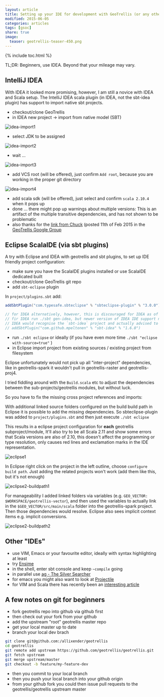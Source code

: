```yaml
---
layout: article
title: Setting up your IDE for development with GeoTrellis (or any other complex Scala project)
modified: 2015-06-05
categories: articles
tags: [gsoc]
share: true
image:
  teaser: geotrellis-teaser-450.png
---
```


{% include toc.html %}

TL;DR: Beginners, use IDEA. Beyond that your mileage may vary.

## IntelliJ IDEA

With IDEA it looked more promising, however, I am still a novice with IDEA and Scala setup. 
The IntelliJ IDEA scala plugin (in IDEA, not the sbt-idea plugin) has support to import native sbt projects. 

* checkout/clone GeoTrellis
* in IDEA new project -> import from native model (SBT)

![idea-import1](http://allixender.github.io/images/idea-import1.png)

* select JDK to be assigned

![idea-import2](http://allixender.github.io/images/idea-import2.png)

* wait ...

![idea-import3](http://allixender.github.io/images/idea-import3.png)

* add VCS root (will be offered), just confirm `Add root`, because you are working in the proper git directory

![idea-import4](http://allixender.github.io/images/idea-import4.png)

* add scala sdk (will be offered), just select and confirm `scala 2.10.4` when it pops up
* done ... there might pop up warnings about multiple versions: This is an artifact of the multiple transitive 
dependencies, and has not shown to be problematic
* also thanks for the [link from Chuck](https://groups.google.com/forum/#!topic/geotrellis-user/4R_QSEUZZ9A) 
(posted 11th of Feb 2015 in the [GeoTrellis Google Group](https://groups.google.com/forum/#!forum/geotrellis-user)

## Eclipse ScalaIDE (via sbt plugins)

A try with Eclipse and IDEA with geotrellis and sbt plugins, to set up IDE friendly project configuration:

* make sure you have the ScalaIDE plugins installed or use ScalaIDE dedicated built
* checkout/clone GeoTrellis git repo
* add `sbt-eclipse` plugin

In `project/plugins.sbt` add:

~~~ scala
addSbtPlugin("com.typesafe.sbteclipse" % "sbteclipse-plugin" % "3.0.0")

// for IDEA alternatively, however, this is discouraged for IDEA as of the latest versions
// fir IDEA run ./sbt gen-idea, but newer version of IDEA IDE support native import
// IDEA would recognise the `sbt-idea` project and actually advised to import via native model in IDEA.
// addSbtPlugin("com.github.mpeltonen" % "sbt-idea" % "1.6.0")
~~~

* run `./sbt eclipse` or ideally (if you have even more time `./sbt "eclipse with-source=true"` )
* in Eclipse import project from existing sources / existing project from filesystem

Eclipse unfortunately would not pick up all "inter-project" dependencies, like in geotrellis-spark it 
wouldn't pull in geotrellis-raster and geotrellis-proj4.

I tried fiddling around with the `Build.scala` etc to adjust the dependencies between the sub-projects/geotrellis 
modules, but without luck.

So you have to fix the missing cross project references and imports:

With additional linked source folders configured on the build build path in Eclipse it is 
possible to add the missing dependencies. So sbteclipse-plugin was added to `project/plugins.sbt` 
and then just execute `./sbt eclipse`

This results in a eclipse project configuration for **each** geotrellis subproject/module, 
It'll also try to be all Scala 2.11 and show some errors that Scala versions are also of 2.10, 
this doesn't affect the programming or type resolution, only causes red lines and exclamation 
marks in the IDE representation.

![eclipse1](https://cloud.githubusercontent.com/assets/4483885/7805408/583b9090-0361-11e5-8d6a-1d95ad1d3d6c.png)

In Eclipse right click on the project in the left outline, choose `configure build path`. 
Just adding the related projects won't work (add them like this, but it's not enough)

![eclipse2-buildpath1](https://cloud.githubusercontent.com/assets/4483885/7805433/c4796408-0361-11e5-9d56-cc6d7024146d.png)

For manageability I added linked folders via variables (e.g. `GEO_VECTOR: $WORKSPACE/geotrellis-vector`), 
and then used the  variables to actually link in the `$GEO_VECTOR/src/main/scala` folder into 
the geotrellis-spark project. Then those dependencies would resolve. Eclipse also sees implicit 
context items e.g. implicit conversions.

![eclipse2-buildpath2](https://cloud.githubusercontent.com/assets/4483885/7805496/061fc680-0363-11e5-8836-c0906ba41412.png)

## Other "IDEs"

* use VIM, Emacs or your favourite editor, ideally with syntax highlighting at least
* try [Ensime](http://ensime.github.io/)
* in the shell, enter sbt console and keep `~compile` going
* in parallel use [ag - The Silver Searcher](https://github.com/ggreer/the_silver_searcher)
* for emacs you might also want to look at [Projectile](https://github.com/bbatsov/projectile)
* for VIM and Scala there has recently been an [interesting article](https://advancedweb.hu/2015/06/11/vim-scala/)

## A few notes on git for beginners

* fork geotrellis repo into github via github first
* then check out your fork from your github
* add the upstream "root" geotrellis master repo
* get your local master up to date
* branch your local dev brach

~~~ bash
git clone git@github.com:/allixender/geotrellis
cd geotrellis
git remote add upstream https://github.com/geotrellis/geotrellis.git
git fetch upstream
git merge upstream/master
git checkout -b feature/my-feature-dev
~~~

* then you commit to your local branch
* then you push your local branch into your github origin
* from your github fork you could then issue pull requests to the geotrellis/geotrellis upstream master